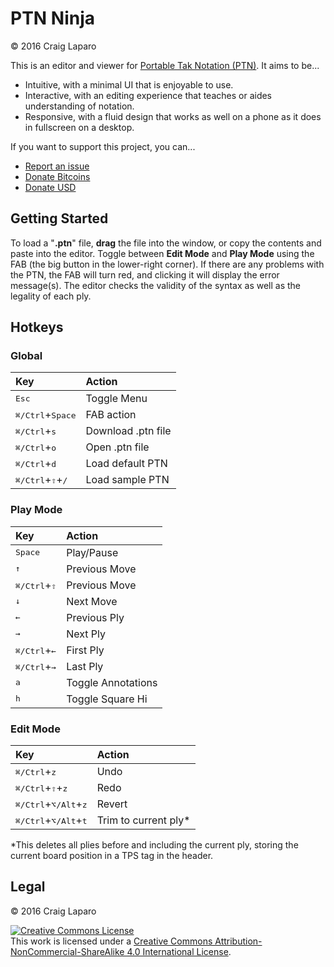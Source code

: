 # PTN Ninja
&copy; 2016 Craig Laparo

This is an editor and viewer for [Portable Tak Notation (PTN)](https://www.reddit.com/r/Tak/wiki/portable_tak_notation). It aims to be...

* Intuitive, with a minimal UI that is enjoyable to use.
* Interactive, with an editing experience that teaches or aides understanding of notation.
* Responsive, with a fluid design that works as well on a phone as it does in fullscreen on a desktop.

If you want to support this project, you can...

* [Report an issue](https://github.com/gruppler/PTN-Ninja/issues/)
* [Donate Bitcoins](bitcoin:12mD2HUNb4MJoLfVDDLS1wep1hdhrSY3L8)
* [Donate USD](https://www.paypal.me/gruppler)

## Getting Started

To load a "**.ptn**" file, **drag** the file into the window, or copy the contents and paste into the editor. Toggle between **Edit Mode** and **Play Mode** using the FAB (the big button in the lower-right corner). If there are any problems with the PTN, the FAB will turn red, and clicking it will display the error message(s). The editor checks the validity of the syntax as well as the legality of each ply.

## Hotkeys
### Global
Key|Action
:--|:--
<kbd>Esc</kbd>|Toggle Menu
<kbd>&#x2318;/Ctrl</kbd>+<kbd>Space</kbd>|FAB action
<kbd>&#x2318;/Ctrl</kbd>+<kbd>s</kbd>|Download .ptn file
<kbd>&#x2318;/Ctrl</kbd>+<kbd>o</kbd>|Open .ptn file
<kbd>&#x2318;/Ctrl</kbd>+<kbd>d</kbd>|Load default PTN
<kbd>&#x2318;/Ctrl</kbd>+<kbd>&#x21E7;</kbd>+<kbd>/</kbd>|Load sample PTN

### Play Mode
Key|Action
:--|:--
<kbd>Space</kbd>|Play/Pause
<kbd>&uarr;</kbd>|Previous Move
<kbd>&#x2318;/Ctrl</kbd>+<kbd>&#x21E7;</kbd>|Previous Move
<kbd>&darr;</kbd>|Next Move
<kbd>&larr;</kbd>|Previous Ply
<kbd>&rarr;</kbd>|Next Ply
<kbd>&#x2318;/Ctrl</kbd>+<kbd>&larr;</kbd>|First Ply
<kbd>&#x2318;/Ctrl</kbd>+<kbd>&rarr;</kbd>|Last Ply
<kbd>a</kbd>|Toggle Annotations
<kbd>h</kbd>|Toggle Square Hi

### Edit Mode
Key|Action
:--|:--
<kbd>&#x2318;/Ctrl</kbd>+<kbd>z</kbd>|Undo
<kbd>&#x2318;/Ctrl</kbd>+<kbd>&#x21E7;</kbd>+<kbd>z</kbd>|Redo
<kbd>&#x2318;/Ctrl</kbd>+<kbd>&#x2325;/Alt</kbd>+<kbd>z</kbd>|Revert
<kbd>&#x2318;/Ctrl</kbd>+<kbd>&#x2325;/Alt</kbd>+<kbd>t</kbd>|Trim to current ply*

*This deletes all plies before and including the current ply, storing the current board position in a TPS tag in the header.


## Legal
&copy; 2016 Craig Laparo

<a rel="license" href="http://creativecommons.org/licenses/by-nc-sa/4.0/"><img alt="Creative Commons License" style="border-width:0" src="https://i.creativecommons.org/l/by-nc-sa/4.0/88x31.png" /></a><br />This work is licensed under a <a rel="license" href="http://creativecommons.org/licenses/by-nc-sa/4.0/">Creative Commons Attribution-NonCommercial-ShareAlike 4.0 International License</a>.
